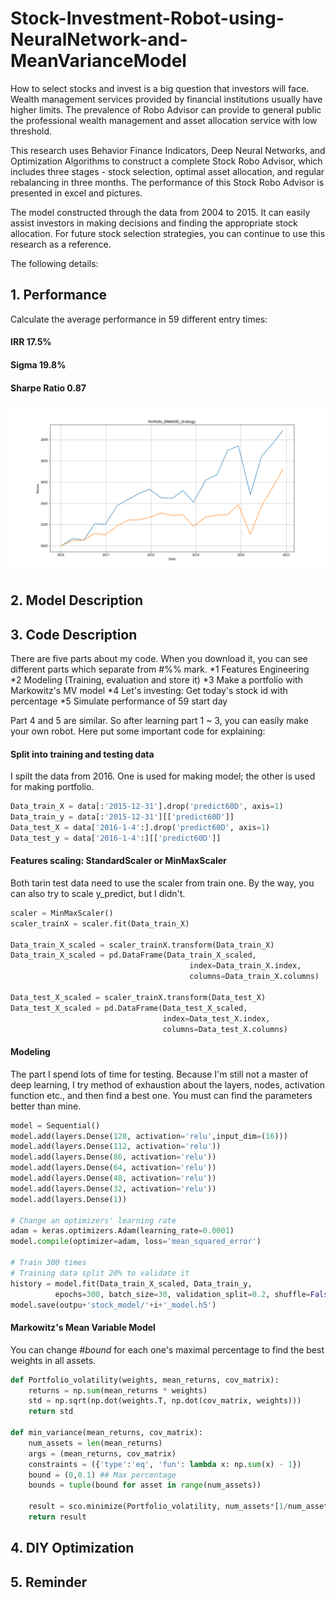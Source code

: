 # Stock-Investment-Robot-using-NeuralNetwork-and-MeanVarianceModel

How to select stocks and invest is a big question that investors will face. Wealth management services provided by financial institutions usually have higher limits. The prevalence of Robo Advisor can provide to general public the professional wealth management and asset allocation service with low threshold.

This research uses Behavior Finance Indicators, Deep Neural Networks, and Optimization Algorithms to construct a complete Stock Robo Advisor, which includes three stages - stock selection, optimal asset allocation, and regular rebalancing in three months. The performance of this Stock Robo Advisor is presented in excel and pictures.

The model constructed through the data from 2004 to 2015. It can easily assist investors in making decisions and finding the appropriate stock allocation. For future stock selection strategies, you can continue to use this research as a reference.

The following details:

## 1. Performance

Calculate the average performance in 59 different entry times: 

#### IRR 17.5%
#### Sigma 19.8%
#### Sharpe Ratio 0.87

![GITHUB](output/portfolio.png)

## 2. Model Description




## 3. Code Description
There are five parts about my code. When you download it, you can see different parts which separate from #%% mark.
*1 Features Engineering   
*2 Modeling (Training, evaluation and store it)
*3 Make a portfolio with Markowitz's MV model
*4 Let's investing: Get today's stock id with percentage
*5 Simulate performance of 59 start day

Part 4 and 5 are similar. So after learning part 1 ~ 3, you can easily make your own robot.
Here put some important code for explaining:

#### Split into training and testing data
I spilt the data from 2016. One is used for making model; the other is used for making portfolio.
```python
Data_train_X = data[:'2015-12-31'].drop('predict60D', axis=1)
Data_train_y = data[:'2015-12-31'][['predict60D']]
Data_test_X = data['2016-1-4':].drop('predict60D', axis=1)
Data_test_y = data['2016-1-4':][['predict60D']]
```

#### Features scaling: StandardScaler or MinMaxScaler
Both tarin test data need to use the scaler from train one. By the way, you can also try to scale y_predict, but I didn't.
```python
scaler = MinMaxScaler()
scaler_trainX = scaler.fit(Data_train_X)

Data_train_X_scaled = scaler_trainX.transform(Data_train_X)
Data_train_X_scaled = pd.DataFrame(Data_train_X_scaled, 
                                        index=Data_train_X.index, 
                                        columns=Data_train_X.columns)

Data_test_X_scaled = scaler_trainX.transform(Data_test_X)
Data_test_X_scaled = pd.DataFrame(Data_test_X_scaled, 
                                  index=Data_test_X.index, 
                                  columns=Data_test_X.columns)
```

#### Modeling
The part I spend lots of time for testing. Because I'm still not a master of deep learning, I try method of exhaustion about the layers, nodes, activation function etc., and then find a best one. You must can find the parameters better than mine.
```python
model = Sequential()
model.add(layers.Dense(128, activation='relu',input_dim=(16)))
model.add(layers.Dense(112, activation='relu'))
model.add(layers.Dense(86, activation='relu'))
model.add(layers.Dense(64, activation='relu'))
model.add(layers.Dense(48, activation='relu'))
model.add(layers.Dense(32, activation='relu'))
model.add(layers.Dense(1))
    
# Change an optimizers' learning rate
adam = keras.optimizers.Adam(learning_rate=0.0001)
model.compile(optimizer=adam, loss='mean_squared_error')
    
# Train 300 times
# Training data split 20% to validate it
history = model.fit(Data_train_X_scaled, Data_train_y, 
          epochs=300, batch_size=30, validation_split=0.2, shuffle=False)
model.save(outpu+'stock_model/'+i+'_model.h5')
```

#### Markowitz's Mean Variable Model
You can change *#bound* for each one's maximal percentage to find the best weights in all assets.
```python
def Portfolio_volatility(weights, mean_returns, cov_matrix):
    returns = np.sum(mean_returns * weights)
    std = np.sqrt(np.dot(weights.T, np.dot(cov_matrix, weights)))    
    return std

def min_variance(mean_returns, cov_matrix):
    num_assets = len(mean_returns)
    args = (mean_returns, cov_matrix)
    constraints = ({'type':'eq', 'fun': lambda x: np.sum(x) - 1})
    bound = (0,0.1) ## Max percentage
    bounds = tuple(bound for asset in range(num_assets))
    
    result = sco.minimize(Portfolio_volatility, num_assets*[1/num_assets], args=args, method='SLSQP', bounds=bounds, constraints=constraints)
    return result
```


## 4. DIY Optimization




## 5. Reminder




